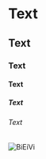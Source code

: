 # Text
## Text
### Text
#### Text
##### Text
###### Text
![BiEiVi](https://repository-images.githubusercontent.com/308121740/1b432800-19f5-11eb-97df-d2df57953faf)
